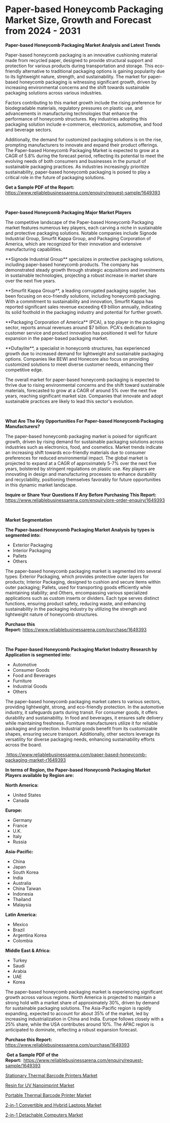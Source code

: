 <p><h1>Paper-based Honeycomb Packaging Market Size, Growth and Forecast from 2024 - 2031</h1></p><p><strong>Paper-based Honeycomb Packaging Market Analysis and Latest Trends</strong></p>
<p><p>Paper-based honeycomb packaging is an innovative cushioning material made from recycled paper, designed to provide structural support and protection for various products during transportation and storage. This eco-friendly alternative to traditional packaging options is gaining popularity due to its lightweight nature, strength, and sustainability. The market for paper-based honeycomb packaging is witnessing significant growth, driven by increasing environmental concerns and the shift towards sustainable packaging solutions across various industries.</p><p>Factors contributing to this market growth include the rising preference for biodegradable materials, regulatory pressures on plastic use, and advancements in manufacturing technologies that enhance the performance of honeycomb structures. Key industries adopting this packaging solution include e-commerce, electronics, automotive, and food and beverage sectors. </p><p>Additionally, the demand for customized packaging solutions is on the rise, prompting manufacturers to innovate and expand their product offerings. The Paper-based Honeycomb Packaging Market is expected to grow at a CAGR of 5.8% during the forecast period, reflecting its potential to meet the evolving needs of both consumers and businesses in the pursuit of sustainable packaging practices. As industries increasingly prioritize sustainability, paper-based honeycomb packaging is poised to play a critical role in the future of packaging solutions.</p></p>
<p><strong>Get a Sample PDF of the Report:&nbsp;</strong> <a href="https://www.reliablebusinessarena.com/enquiry/request-sample/1649393?utm_campaign=1290&utm_medium=2&utm_source=Github&utm_content=ia&utm_term=15102024&utm_id=paper-based-honeycomb-packaging">https://www.reliablebusinessarena.com/enquiry/request-sample/1649393</a></p>
<p>&nbsp;</p>
<p><strong>Paper-based Honeycomb Packaging Major Market Players</strong></p>
<p><p>The competitive landscape of the Paper-based Honeycomb Packaging market features numerous key players, each carving a niche in sustainable and protective packaging solutions. Notable companies include Signode Industrial Group, Smurfit Kappa Group, and Packaging Corporation of America, which are recognized for their innovation and extensive manufacturing capabilities.</p><p>**Signode Industrial Group** specializes in protective packaging solutions, including paper-based honeycomb products. The company has demonstrated steady growth through strategic acquisitions and investments in sustainable technologies, projecting a robust increase in market share over the next five years.</p><p>**Smurfit Kappa Group**, a leading corrugated packaging supplier, has been focusing on eco-friendly solutions, including honeycomb packaging. With a commitment to sustainability and innovation, Smurfit Kappa has reported significant sales revenue exceeding €9 billion annually, indicating its solid foothold in the packaging industry and potential for further growth.</p><p>**Packaging Corporation of America** (PCA), a top player in the packaging sector, reports annual revenues around $7 billion. PCA's dedication to customer service and product innovation has positioned it well for future expansion in the paper-based packaging market.</p><p>**Dufaylite**, a specialist in honeycomb structures, has experienced growth due to increased demand for lightweight and sustainable packaging options. Companies like BEWI and Honecore also focus on providing customized solutions to meet diverse customer needs, enhancing their competitive edge.</p><p>The overall market for paper-based honeycomb packaging is expected to thrive due to rising environmental concerns and the shift toward sustainable materials, forecasted to grow at a CAGR of around 5% over the next five years, reaching significant market size. Companies that innovate and adopt sustainable practices are likely to lead this sector's evolution.</p></p>
<p>&nbsp;</p>
<p><strong>What Are The Key Opportunities For Paper-based Honeycomb Packaging Manufacturers?</strong></p>
<p><p>The paper-based honeycomb packaging market is poised for significant growth, driven by rising demand for sustainable packaging solutions across industries such as electronics, food, and cosmetics. Market trends indicate an increasing shift towards eco-friendly materials due to consumer preferences for reduced environmental impact. The global market is projected to expand at a CAGR of approximately 5-7% over the next five years, bolstered by stringent regulations on plastic use. Key players are innovating in design and manufacturing processes to enhance durability and recyclability, positioning themselves favorably for future opportunities in this dynamic market landscape.</p></p>
<p><strong>Inquire or Share Your Questions If Any Before Purchasing This Report:</strong> <a href="https://www.reliablebusinessarena.com/enquiry/pre-order-enquiry/1649393?utm_campaign=1290&utm_medium=2&utm_source=Github&utm_content=ia&utm_term=15102024&utm_id=paper-based-honeycomb-packaging">https://www.reliablebusinessarena.com/enquiry/pre-order-enquiry/1649393</a></p>
<p>&nbsp;</p>
<p><strong>Market Segmentation</strong></p>
<p><strong>The Paper-based Honeycomb Packaging Market Analysis by types is segmented into:</strong></p>
<p><ul><li>Exterior Packaging</li><li>Interior Packaging</li><li>Pallets</li><li>Others</li></ul></p>
<p><p>The paper-based honeycomb packaging market is segmented into several types: Exterior Packaging, which provides protective outer layers for products; Interior Packaging, designed to cushion and secure items within outer packaging; Pallets, used for transporting goods efficiently while maintaining stability; and Others, encompassing various specialized applications such as custom inserts or dividers. Each type serves distinct functions, ensuring product safety, reducing waste, and enhancing sustainability in the packaging industry by utilizing the strength and lightweight nature of honeycomb structures.</p></p>
<p><strong>Purchase this Report:&nbsp;</strong><a href="https://www.reliablebusinessarena.com/purchase/1649393?utm_campaign=1290&utm_medium=2&utm_source=Github&utm_content=ia&utm_term=15102024&utm_id=paper-based-honeycomb-packaging">https://www.reliablebusinessarena.com/purchase/1649393</a></p>
<p>&nbsp;</p>
<p><strong>The Paper-based Honeycomb Packaging Market Industry Research by Application is segmented into:</strong></p>
<p><ul><li>Automotive</li><li>Consumer Goods</li><li>Food and Beverages</li><li>Furniture</li><li>Industrial Goods</li><li>Others</li></ul></p>
<p><p>The paper-based honeycomb packaging market caters to various sectors, providing lightweight, strong, and eco-friendly protection. In the automotive industry, it safeguards parts during transit. For consumer goods, it offers durability and sustainability. In food and beverages, it ensures safe delivery while maintaining freshness. Furniture manufacturers utilize it for reliable packaging and protection. Industrial goods benefit from its customizable shapes, ensuring secure transport. Additionally, other sectors leverage its versatility for diverse packaging needs, enhancing sustainability efforts across the board.</p></p>
<p><a href="https://www.reliablebusinessarena.com/paper-based-honeycomb-packaging-market-r1649393?utm_campaign=1290&utm_medium=2&utm_source=Github&utm_content=ia&utm_term=15102024&utm_id=paper-based-honeycomb-packaging">&nbsp;https://www.reliablebusinessarena.com/paper-based-honeycomb-packaging-market-r1649393</a></p>
<p><strong>In terms of Region, the Paper-based Honeycomb Packaging Market Players available by Region are:</strong></p>
<p>
    <p> <strong> North America: </strong>
        <ul>
            <li>United States</li>
            <li>Canada</li>
        </ul>
        </p> 
    <p> <strong> Europe: </strong>
        <ul>
            <li>Germany</li>
            <li>France</li>
            <li>U.K.</li>
            <li>Italy</li>
            <li>Russia</li>
        </ul>
        </p> 
    <p> <strong> Asia-Pacific: </strong>
        <ul>
            <li>China</li>
            <li>Japan</li>
            <li>South Korea</li>
            <li>India</li>
            <li>Australia</li>
            <li>China Taiwan</li>
            <li>Indonesia</li>
            <li>Thailand</li>
            <li>Malaysia</li>
        </ul>
        </p> 
    <p> <strong> Latin America: </strong>
        <ul>
            <li>Mexico</li>
            <li>Brazil</li>
            <li>Argentina Korea</li>
            <li>Colombia</li>
        </ul>
        </p> 
    <p> <strong> Middle East & Africa: </strong>
        <ul>
            <li>Turkey</li>
            <li>Saudi</li>
            <li>Arabia</li>
            <li>UAE</li>
            <li>Korea</li>
        </ul>
    </p>
    </p>
<p><p>The paper-based honeycomb packaging market is experiencing significant growth across various regions. North America is projected to maintain a strong hold with a market share of approximately 30%, driven by demand for sustainable packaging solutions. The Asia-Pacific region is rapidly expanding, expected to account for about 35% of the market, led by increasing industrialization in China and India. Europe follows closely with a 25% share, while the USA contributes around 10%. The APAC region is anticipated to dominate, reflecting a robust expansion forecast.</p></p>
<p><strong>Purchase this Report: </strong><a href="https://www.reliablebusinessarena.com/purchase/1649393?utm_campaign=1290&utm_medium=2&utm_source=Github&utm_content=ia&utm_term=15102024&utm_id=paper-based-honeycomb-packaging">https://www.reliablebusinessarena.com/purchase/1649393</a></p>
<p>&nbsp;<strong>Get a Sample PDF of the Report:&nbsp;&nbsp;</strong><a href="https://www.reliablebusinessarena.com/enquiry/request-sample/1649393?utm_campaign=1290&utm_medium=2&utm_source=Github&utm_content=ia&utm_term=15102024&utm_id=paper-based-honeycomb-packaging">https://www.reliablebusinessarena.com/enquiry/request-sample/1649393</a></p>
<p><strong></strong></p>
<p><p><a href="https://www.linkedin.com/pulse/stationary-thermal-barcode-printers-market-evolution-regional-4pr9f?trk=public_post_embed_feed-article-content&utm_campaign=1290&utm_medium=2&utm_source=Github&utm_content=ia&utm_term=15102024&utm_id=paper-based-honeycomb-packaging">Stationary Thermal Barcode Printers Market</a></p><p><a href="https://github.com/GroverBarry/Market-Research-Report-List-7/blob/main/resin-for-uv-nanoimprint-market.md?utm_campaign=1290&utm_medium=2&utm_source=Github&utm_content=ia&utm_term=15102024&utm_id=paper-based-honeycomb-packaging">Resin for UV Nanoimprint Market</a></p><p><a href="https://www.linkedin.com/pulse/exploring-portable-thermal-barcode-printer-market-dynamics-qrbqf?trk=public_post_embed_feed-article-content&utm_campaign=1290&utm_medium=2&utm_source=Github&utm_content=ia&utm_term=15102024&utm_id=paper-based-honeycomb-packaging">Portable Thermal Barcode Printer Market</a></p><p><a href="https://www.linkedin.com/pulse/2-in-1-convertible-hybrid-laptops-market-research-report-dvrtf?trk=public_post_embed_feed-article-content&utm_campaign=1290&utm_medium=2&utm_source=Github&utm_content=ia&utm_term=15102024&utm_id=paper-based-honeycomb-packaging">2-in-1 Convertible and Hybrid Laptops Market</a></p><p><a href="https://www.linkedin.com/pulse/emerging-trends-2-in-1-detachable-computers-market-global-s1qaf?trk=public_post_embed_feed-article-content&utm_campaign=1290&utm_medium=2&utm_source=Github&utm_content=ia&utm_term=15102024&utm_id=paper-based-honeycomb-packaging">2-in-1 Detachable Computers Market</a></p></p>